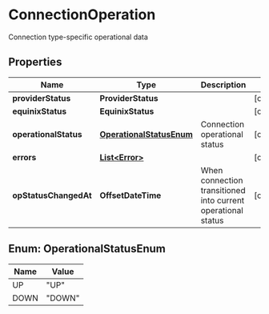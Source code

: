 

# ConnectionOperation

Connection type-specific operational data

## Properties

| Name | Type | Description | Notes |
|------------ | ------------- | ------------- | -------------|
|**providerStatus** | **ProviderStatus** |  |  [optional] |
|**equinixStatus** | **EquinixStatus** |  |  [optional] |
|**operationalStatus** | [**OperationalStatusEnum**](#OperationalStatusEnum) | Connection operational status |  [optional] |
|**errors** | [**List&lt;Error&gt;**](Error.md) |  |  [optional] |
|**opStatusChangedAt** | **OffsetDateTime** | When connection transitioned into current operational status |  [optional] |



## Enum: OperationalStatusEnum

| Name | Value |
|---- | -----|
| UP | &quot;UP&quot; |
| DOWN | &quot;DOWN&quot; |



